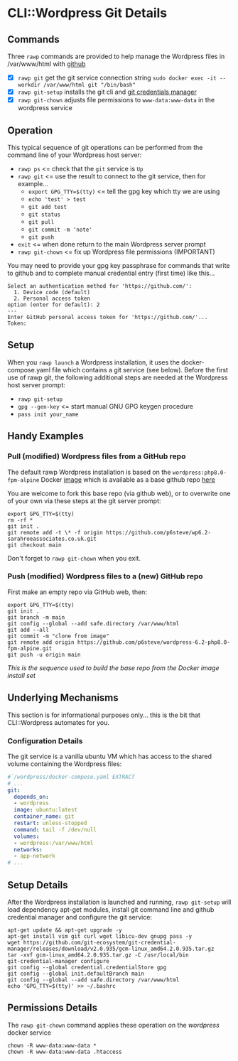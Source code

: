 # CLI::Wordpress Git Details

## Commands
Three ```rawp``` commands are provided to help manage the Wordpress files in /var/www/html with [github]( https://github.com)
- [x] ```rawp git``` get the git service connection string ```sudo docker exec -it --workdir /var/www/html git "/bin/bash"```
- [x] ```rawp git-setup``` installs the git cli and [git credentials manager](https://docs.github.com/en/get-started/getting-started-with-git/caching-your-github-credentials-in-git) 
- [x] ```rawp git-chown``` adjusts file permissions to ```www-data:www-data``` in the wordpress service

## Operation

This typical sequence of git operations can be performed from the command line of your Wordpress host server:
- ```rawp ps``` <= check that the ```git``` service is ```Up```
- ```rawp git``` <= use the result to connect to the git service, then for example...
  - ```export GPG_TTY=$(tty)``` <= tell the gpg key which tty we are using
  - ```echo 'test' > test```
  - ```git add test```
  - ```git status```
  - ```git pull```
  - ```git commit -m 'note'```
  - ```git push```
- ```exit``` <= when done return to the main Wordpress server prompt
- ```rawp git-chown``` <= fix up Wordpress file permissions (IMPORTANT)

You may need to provide your gpg key passphrase for commands that write to github and to complete manual credential entry (first time) like this...

```text
Select an authentication method for 'https://github.com/':
  1. Device code (default)
  2. Personal access token
option (enter for default): 2
---
Enter GitHub personal access token for 'https://github.com/'...
Token: 
```

## Setup

When you ```rawp launch``` a Wordpress installation, it uses the docker-compose.yaml file which contains a git service (see below). Before the first use of rawp git, the following additional steps are needed at the Wordpress host server prompt:

- ```rawp git-setup```
- ```gpg --gen-key``` <= start manual GNU GPG keygen procedure
- ```pass init your_name```

## Handy Examples

### Pull (modified) Wordpress files from a GitHub repo

The default rawp Wordpress installation is based on the ```wordpress:php8.0-fpm-alpine``` Docker [image](https://hub.docker.com/_/wordpress) which is available as a base github repo [here](https://github.com/p6steve/wordpress-6.2-php8.0-fpm-alpine)

You are welcome to fork this base repo (via github web), or to overwrite one of your own via these steps at the git server prompt:

```shell
export GPG_TTY=$(tty)
rm -rf *
git init .
git remote add -t \* -f origin https://github.com/p6steve/wp6.2-sarahroeassociates.co.uk.git
git checkout main
````

Don't forget to ```rawp git-chown``` when you exit.

### Push (modified) Wordpress files to a (new) GitHub repo

First make an empty repo via GitHub web, then:

```shell
export GPG_TTY=$(tty)
git init .
git branch -m main
git config --global --add safe.directory /var/www/html
git add --all
git commit -m "clone from image"
git remote add origin https://github.com/p6steve/wordpress-6.2-php8.0-fpm-alpine.git
git push -u origin main
```

_This is the sequence used to build the base repo from the Docker image install set_

## Underlying Mechanisms
This section is for informational purposes only... this is the bit that CLI::Wordpress automates for you.

### Configuration Details
The git service is a vanilla ubuntu VM which has access to the shared volume containing the Wordpress files:

```yaml
#`/wordpress/docker-compose.yaml EXTRACT
# ...
git:
  depends_on:
  - wordpress
  image: ubuntu:latest
  container_name: git
  restart: unless-stopped
  command: tail -f /dev/null
  volumes:
  - wordpress:/var/www/html
  networks:
  - app-network
# ...
```

## Setup Details

After the Wordpress installation is launched and running, ```rawp git-setup``` will load dependency apt-get modules, install git command line and github credential manager and configure the git service:

```shell
apt-get update && apt-get upgrade -y
apt-get install vim git curl wget libicu-dev gnupg pass -y
wget https://github.com/git-ecosystem/git-credential-manager/releases/download/v2.0.935/gcm-linux_amd64.2.0.935.tar.gz
tar -xvf gcm-linux_amd64.2.0.935.tar.gz -C /usr/local/bin
git-credential-manager configure
git config --global credential.credentialStore gpg
git config --global init.defaultBranch main
git config --global --add safe.directory /var/www/html
echo 'GPG_TTY=$(tty)' >> ~/.bashrc
```

## Permissions Details

The ```rawp git-chown``` command applies these operation on the _wordpress_ docker service
```shell
chown -R www-data:www-data *
chown -R www-data:www-data .htaccess
````










